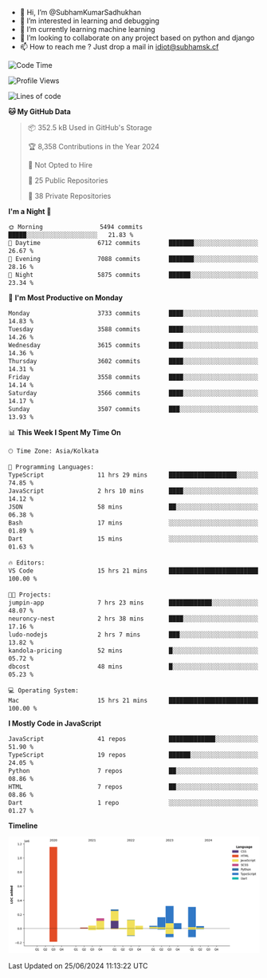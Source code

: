 - 👋 Hi, I’m @SubhamKumarSadhukhan
- 👀 I’m interested in learning and debugging
- 🌱 I’m currently learning machine learning
- 💞️ I’m looking to collaborate on any project based on python and django
- 📫 How to reach me ?
      Just drop a mail in idiot@subhamsk.cf

<!---
SubhamKumarSadhukhan/SubhamKumarSadhukhan is a ✨ special ✨ repository because its `README.md` (this file) appears on your GitHub profile.
You can click the Preview link to take a look at your changes.
--->


<!--START_SECTION:waka-->
![Code Time](http://img.shields.io/badge/Code%20Time-2%2C257%20hrs%204%20mins-blue)

![Profile Views](http://img.shields.io/badge/Profile%20Views-1-blue)

![Lines of code](https://img.shields.io/badge/From%20Hello%20World%20I%27ve%20Written-2.7%20million%20lines%20of%20code-blue)

**🐱 My GitHub Data** 

> 📦 352.5 kB Used in GitHub's Storage 
 > 
> 🏆 8,358 Contributions in the Year 2024
 > 
> 🚫 Not Opted to Hire
 > 
> 📜 25 Public Repositories 
 > 
> 🔑 38 Private Repositories 
 > 
**I'm a Night 🦉** 

```text
🌞 Morning                5494 commits        █████░░░░░░░░░░░░░░░░░░░░   21.83 % 
🌆 Daytime                6712 commits        ███████░░░░░░░░░░░░░░░░░░   26.67 % 
🌃 Evening                7088 commits        ███████░░░░░░░░░░░░░░░░░░   28.16 % 
🌙 Night                  5875 commits        ██████░░░░░░░░░░░░░░░░░░░   23.34 % 
```
📅 **I'm Most Productive on Monday** 

```text
Monday                   3733 commits        ████░░░░░░░░░░░░░░░░░░░░░   14.83 % 
Tuesday                  3588 commits        ████░░░░░░░░░░░░░░░░░░░░░   14.26 % 
Wednesday                3615 commits        ████░░░░░░░░░░░░░░░░░░░░░   14.36 % 
Thursday                 3602 commits        ████░░░░░░░░░░░░░░░░░░░░░   14.31 % 
Friday                   3558 commits        ████░░░░░░░░░░░░░░░░░░░░░   14.14 % 
Saturday                 3566 commits        ████░░░░░░░░░░░░░░░░░░░░░   14.17 % 
Sunday                   3507 commits        ███░░░░░░░░░░░░░░░░░░░░░░   13.93 % 
```


📊 **This Week I Spent My Time On** 

```text
🕑︎ Time Zone: Asia/Kolkata

💬 Programming Languages: 
TypeScript               11 hrs 29 mins      ███████████████████░░░░░░   74.85 % 
JavaScript               2 hrs 10 mins       ████░░░░░░░░░░░░░░░░░░░░░   14.12 % 
JSON                     58 mins             ██░░░░░░░░░░░░░░░░░░░░░░░   06.38 % 
Bash                     17 mins             ░░░░░░░░░░░░░░░░░░░░░░░░░   01.89 % 
Dart                     15 mins             ░░░░░░░░░░░░░░░░░░░░░░░░░   01.63 % 

🔥 Editors: 
VS Code                  15 hrs 21 mins      █████████████████████████   100.00 % 

🐱‍💻 Projects: 
jumpin-app               7 hrs 23 mins       ████████████░░░░░░░░░░░░░   48.07 % 
neuroncy-nest            2 hrs 38 mins       ████░░░░░░░░░░░░░░░░░░░░░   17.16 % 
ludo-nodejs              2 hrs 7 mins        ███░░░░░░░░░░░░░░░░░░░░░░   13.82 % 
kandola-pricing          52 mins             █░░░░░░░░░░░░░░░░░░░░░░░░   05.72 % 
dbcost                   48 mins             █░░░░░░░░░░░░░░░░░░░░░░░░   05.23 % 

💻 Operating System: 
Mac                      15 hrs 21 mins      █████████████████████████   100.00 % 
```

**I Mostly Code in JavaScript** 

```text
JavaScript               41 repos            █████████████░░░░░░░░░░░░   51.90 % 
TypeScript               19 repos            ██████░░░░░░░░░░░░░░░░░░░   24.05 % 
Python                   7 repos             ██░░░░░░░░░░░░░░░░░░░░░░░   08.86 % 
HTML                     7 repos             ██░░░░░░░░░░░░░░░░░░░░░░░   08.86 % 
Dart                     1 repo              ░░░░░░░░░░░░░░░░░░░░░░░░░   01.27 % 
```



**Timeline**

![Lines of Code chart](https://raw.githubusercontent.com/SubhamKumarSadhukhan/SubhamKumarSadhukhan/main/assets/bar_graph.png)


 Last Updated on 25/06/2024 11:13:22 UTC
<!--END_SECTION:waka-->
